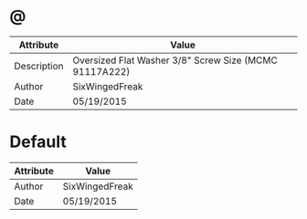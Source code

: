 # @
| Attribute | Value |
| ---  | ---     |
| Description | Oversized Flat Washer 3/8&quot; Screw Size (MCMC 91117A222) |
| Author | SixWingedFreak |
| Date | 05/19/2015 |
# Default
| Attribute | Value |
| ---  | ---     |
| Author | SixWingedFreak |
| Date | 05/19/2015 |
